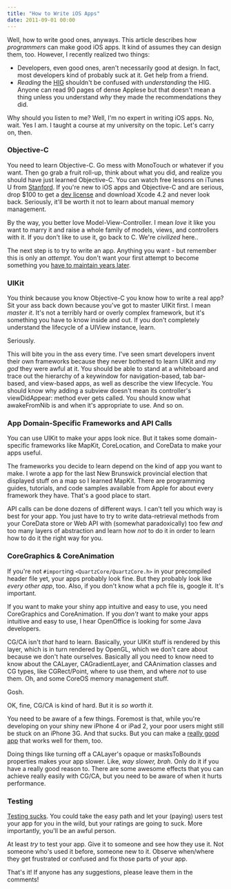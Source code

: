 ```yaml
---
title: "How to Write iOS Apps"
date: 2011-09-01 00:00
---
```


Well, how to write good ones, anyways. This article describes how _programmers_ can make good iOS apps. It kind of assumes they can design them, too. However, I recently realized two things:

- Developers, even good ones, aren't necessarily good at design. In fact, most developers kind of probably suck at it. Get help from a friend.
- _Reading_ the [HIG](http://developer.apple.com/library/ios/#documentation/userexperience/conceptual/mobilehig/IconsImages/IconsImages.html) shouldn't be confused with _understanding_ the HIG. Anyone can read 90 pages of dense Applese but that doesn't mean a thing unless you understand _why_ they made the recommendations they did.

Why should you listen to me? Well, I'm no expert in writing iOS apps. No, wait. Yes I am. I taught a course at my university on the topic. Let's carry on, then.<!--more-->

### Objective-C

You need to learn Objective-C. Go mess with MonoTouch or whatever if you want. Then go grab a fruit roll-up, think about what you did, and realize you should have just learned Objective-C. You can watch free lessons on iTunes U from [Stanford](http://itunes.apple.com/us/podcast/cs193p-student-final-projects/id395605774?i=90218598). If you're new to iOS apps and Objective-C and are serious, drop $100 to get a [dev license](http://developer.apple.com/programs/which-program/) and download Xcode 4.2 and never look back. Seriously, it'll be worth it not to learn about manual memory management.

By the way, you better love Model-View-Controller. I mean _love_ it like you want to marry it and raise a whole family of models, views, and controllers with it. If you don't like to use it, go back to C. We're _civilized_ here..

The next step is to try to write an app. Anything you want - but remember this is only an _attempt_. You don't want your first attempt to become something you [have to maintain years later](http://ashfurrow.com/index.php/projects/coffeetimer/).

### UIKit

You think because you know Objective-C you know how to write a real app? Sit your ass back down because you've got to master UIKit first. I mean _master it_. It's not a terribly hard or overly complex framework, but it's something you have to know inside and out. If you don't completely understand the lifecycle of a UIView instance, learn.

Seriously.

This will bite you in the ass every time. I've seen smart developers invent their own frameworks because they never bothered to learn UIKit and _my god_ they were awful at it. You should be able to stand at a whiteboard and trace out the hierarchy of a keywindow for navigation-based, tab bar-based, and view-based apps, as well as describe the view lifecycle. You should know why adding a subview doesn't mean its controller's viewDidAppear: method ever gets called. You should know what awakeFromNib is and when it's appropriate to use. And so on.

### App Domain-Specific Frameworks and API Calls

You can use UIKit to make your apps look nice. But it takes some domain-specific frameworks like MapKit, CoreLocation, and CoreData to make your apps useful.

The frameworks you decide to learn depend on the kind of app you want to make. I wrote a app for the last New Brunswick provincial election that displayed stuff on a map so I learned MapKit. There are programming guides, tutorials, and code samples available from Apple for about every framework they have. That's a good place to start.

API calls can be done dozens of different ways. I can't tell you which way is best for your app. You just have to try to write data-retrieval methods from your CoreData store or Web API with (somewhat paradoxically) too few _and_ too many layers of abstraction and learn how _not_ to do it in order to learn how to do it the right way for you.

### CoreGraphics & CoreAnimation

If you're not `#import`ing `<QuartzCore/QuartzCore.h>` in your precompiled header file yet, your apps probably look fine. But they probably look like _every other app_, too. Also, if you don't know what a pch file is, google it. It's important.

If you want to make your shiny app intuitive and easy to use, you need CoreGraphics and CoreAnimation. If you _don't_ want to make your apps intuitive and easy to use, I hear OpenOffice&nbsp;is looking for some Java developers.

CG/CA isn't _that_ hard to learn. Basically, your UIKit stuff is rendered by this layer, which is in turn rendered by OpenGL, which we don't care about because we don't hate ourselves. Basically all you need to know need to know about the CALayer, CAGradientLayer, and CAAnimation classes and CG types, like CGRect/Point, where to use them, and where _not_ to use them.&nbsp;Oh, and some CoreOS memory management stuff.

Gosh.

OK, fine, CG/CA is kind of hard. But it is _so worth it_.

You need to be aware of a few things. Foremost is that, while you're developing on your shiny new iPhone 4 or iPad 2, your poor users might still be stuck on an iPhone 3G. And that sucks. But you can make a [really good app](http://twitter.com/#!/tapi/status/109334914628984832) that works well for them, too.

Doing things like turning off a CALayer's opaque or masksToBounds properties makes your app slower. Like,&nbsp;_way slower, brah_. Only do it if you have a really good reason to. There are some awesome effects that you can achieve really easily with CG/CA, but you need to be aware of when it hurts performance.

### Testing

[Testing sucks](http://27.media.tumblr.com/tumblr_loy7vaGhOH1qci335o1_500.jpg). You could take the easy path and let your (paying) users test your app for you in the wild, but your ratings are going to suck. More importantly, you'll be an awful person.

At least _try_ to test your app. Give it to someone and see how they use it. Not someone who's used it before, someone new to it. Observe when/where they get frustrated or confused and fix those parts of your app.

That's it! If anyone has any suggestions, please leave them in the comments!

<!-- more -->
